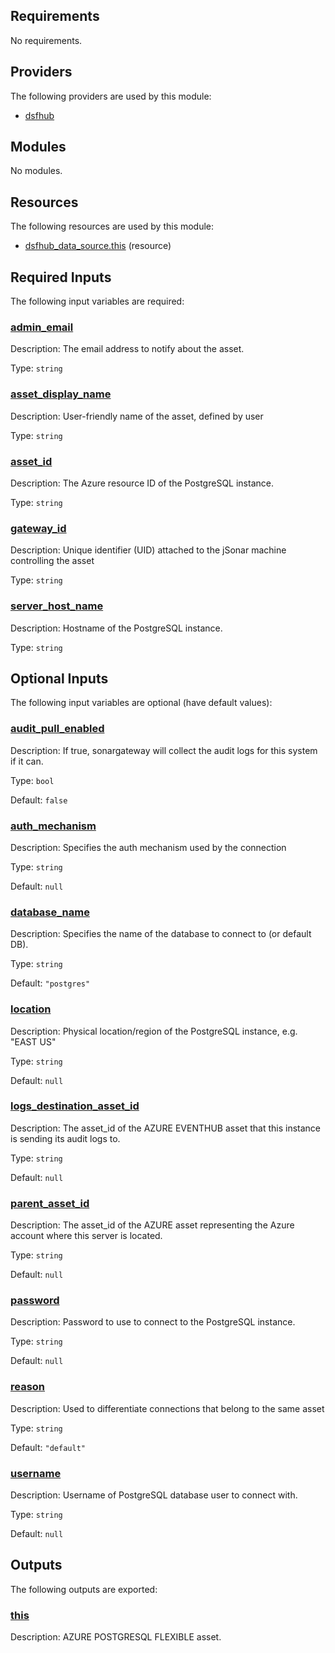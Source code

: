 <!-- BEGIN_TF_DOCS -->
## Requirements

No requirements.

## Providers

The following providers are used by this module:

- <a name="provider_dsfhub"></a> [dsfhub](#provider\_dsfhub)

## Modules

No modules.

## Resources

The following resources are used by this module:

- [dsfhub_data_source.this](https://registry.terraform.io/providers/imperva/dsfhub/latest/docs/resources/data_source) (resource)

## Required Inputs

The following input variables are required:

### <a name="input_admin_email"></a> [admin\_email](#input\_admin\_email)

Description: The email address to notify about the asset.

Type: `string`

### <a name="input_asset_display_name"></a> [asset\_display\_name](#input\_asset\_display\_name)

Description: User-friendly name of the asset, defined by user

Type: `string`

### <a name="input_asset_id"></a> [asset\_id](#input\_asset\_id)

Description: The Azure resource ID of the PostgreSQL instance.

Type: `string`

### <a name="input_gateway_id"></a> [gateway\_id](#input\_gateway\_id)

Description: Unique identifier (UID) attached to the jSonar machine controlling the asset

Type: `string`

### <a name="input_server_host_name"></a> [server\_host\_name](#input\_server\_host\_name)

Description: Hostname of the PostgreSQL instance.

Type: `string`

## Optional Inputs

The following input variables are optional (have default values):

### <a name="input_audit_pull_enabled"></a> [audit\_pull\_enabled](#input\_audit\_pull\_enabled)

Description: If true, sonargateway will collect the audit logs for this system if it can.

Type: `bool`

Default: `false`

### <a name="input_auth_mechanism"></a> [auth\_mechanism](#input\_auth\_mechanism)

Description: Specifies the auth mechanism used by the connection

Type: `string`

Default: `null`

### <a name="input_database_name"></a> [database\_name](#input\_database\_name)

Description: Specifies the name of the database to connect to (or default DB).

Type: `string`

Default: `"postgres"`

### <a name="input_location"></a> [location](#input\_location)

Description: Physical location/region of the PostgreSQL instance, e.g. "EAST US"

Type: `string`

Default: `null`

### <a name="input_logs_destination_asset_id"></a> [logs\_destination\_asset\_id](#input\_logs\_destination\_asset\_id)

Description: The asset\_id of the AZURE EVENTHUB asset that this instance is sending its audit logs to.

Type: `string`

Default: `null`

### <a name="input_parent_asset_id"></a> [parent\_asset\_id](#input\_parent\_asset\_id)

Description: The asset\_id of the AZURE asset representing the Azure account where this server is located.

Type: `string`

Default: `null`

### <a name="input_password"></a> [password](#input\_password)

Description: Password to use to connect to the PostgreSQL instance.

Type: `string`

Default: `null`

### <a name="input_reason"></a> [reason](#input\_reason)

Description: Used to differentiate connections that belong to the same asset

Type: `string`

Default: `"default"`

### <a name="input_username"></a> [username](#input\_username)

Description: Username of PostgreSQL database user to connect with.

Type: `string`

Default: `null`

## Outputs

The following outputs are exported:

### <a name="output_this"></a> [this](#output\_this)

Description: AZURE POSTGRESQL FLEXIBLE asset.
<!-- END_TF_DOCS -->
